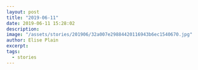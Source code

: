 ```yaml
---
layout: post
title: "2019-06-11"
date: 2019-06-11 15:28:02
description: 
image: "/assets/stories/201906/32a007e29884420116943b6ec1540670.jpg"
author: Elise Plain
excerpt: 
tags: 
  - stories
---
```



<p></p>
